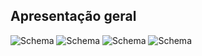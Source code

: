 ## Apresentação geral

![Schema](http://static.energysistem.com/images/manuals/42360/599add06be949.jpg) 
![Schema](http://static.energysistem.com/images/manuals/42360/599adeabbd50b.jpg)
![Schema](http://static.energysistem.com/images/manuals/42360/599adeb089a6b.jpg) 
![Schema](http://static.energysistem.com/images/manuals/42360/599aeb88afd63.jpg)

